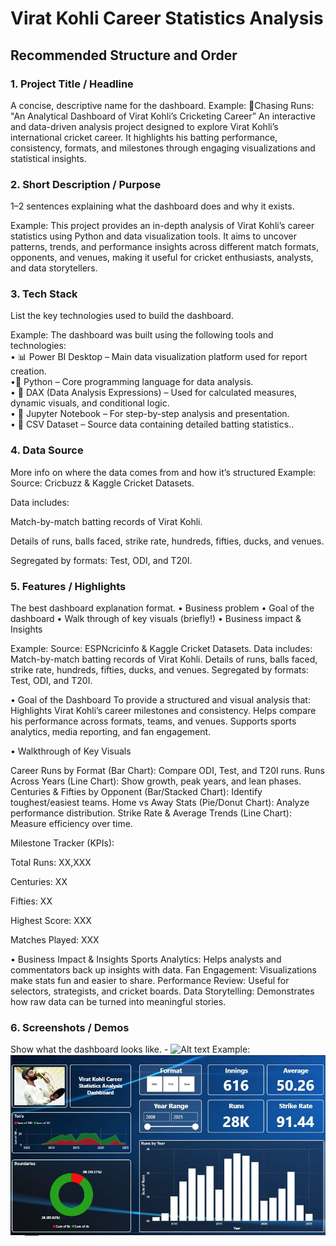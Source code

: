 # Virat Kohli Career Statistics Analysis
## Recommended Structure and Order
### 1.	Project Title / Headline
A concise, descriptive name for the dashboard.
Example: 
🏏Chasing Runs: "An Analytical Dashboard of Virat Kohli’s Cricketing Career”
An interactive and data-driven analysis project designed to explore Virat Kohli’s international cricket career. It highlights his batting performance, consistency, formats, and milestones through engaging visualizations and statistical insights.

### 2.	Short Description / Purpose
1–2 sentences explaining what the dashboard does and why it exists.

Example: 
This project provides an in-depth analysis of Virat Kohli’s career statistics using Python and data visualization tools. It aims to uncover patterns, trends, and performance insights across different match formats, opponents, and venues, making it useful for cricket enthusiasts, analysts, and data storytellers.
### 3.	Tech Stack
List the key technologies used to build the dashboard.

Example:
The dashboard was built using the following tools and technologies:<br>
•	📊 Power BI Desktop – Main data visualization platform used for report creation.<br>
•🐍 Python – Core programming language for data analysis.<br>
•	🧠 DAX (Data Analysis Expressions) – Used for calculated measures, dynamic visuals, and conditional logic.<br>
•	📝 Jupyter Notebook – For step-by-step analysis and presentation.<br>
•	📂 CSV Dataset – Source data containing detailed batting statistics..

### 4.	Data Source
More info on where the data comes from and how it’s structured
Example:
Source: Cricbuzz & Kaggle Cricket Datasets.

Data includes:

Match-by-match batting records of Virat Kohli.

Details of runs, balls faced, strike rate, hundreds, fifties, ducks, and venues.

Segregated by formats: Test, ODI, and T20I.

### 5.	Features / Highlights
The best dashboard explanation format. 
•	Business problem
•	Goal of the dashboard
•	Walk through of key visuals (briefly!)
•	Business impact & Insights

Example:
Source: ESPNcricinfo & Kaggle Cricket Datasets.
Data includes:
Match-by-match batting records of Virat Kohli.
Details of runs, balls faced, strike rate, hundreds, fifties, ducks, and venues.
Segregated by formats: Test, ODI, and T20I.

•	Goal of the Dashboard
To provide a structured and visual analysis that:
Highlights Virat Kohli’s career milestones and consistency.
Helps compare his performance across formats, teams, and venues.
Supports sports analytics, media reporting, and fan engagement.

•	Walkthrough of Key Visuals

Career Runs by Format (Bar Chart): Compare ODI, Test, and T20I runs.
Runs Across Years (Line Chart): Show growth, peak years, and lean phases.
Centuries & Fifties by Opponent (Bar/Stacked Chart): Identify toughest/easiest teams.
Home vs Away Stats (Pie/Donut Chart): Analyze performance distribution.
Strike Rate & Average Trends (Line Chart): Measure efficiency over time.

Milestone Tracker (KPIs):

Total Runs: XX,XXX

Centuries: XX

Fifties: XX

Highest Score: XXX

Matches Played: XXX

•	Business Impact & Insights
Sports Analytics: Helps analysts and commentators back up insights with data.
Fan Engagement: Visualizations make stats fun and easier to share.
Performance Review: Useful for selectors, strategists, and cricket boards.
Data Storytelling: Demonstrates how raw data can be turned into meaningful stories.

### 6.	Screenshots / Demos
Show what the dashboard looks like. - ![Alt text](https://github.com/username/repo/assets/image.png)
Example: ![Dashboard Preview](https://github.com/tarunjyoti12/Virat-Kohli-Career-Statistics-Analysis/blob/main/Snapshot%20of%20Dashboard.JPG)
